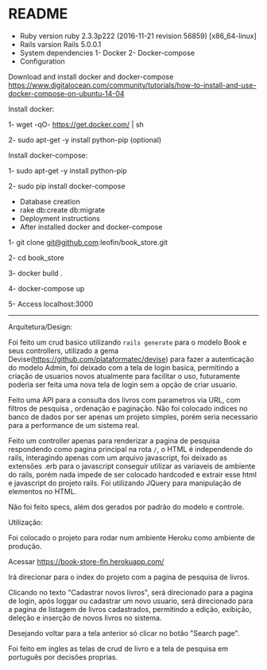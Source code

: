 # README

- Ruby version
ruby 2.3.3p222 (2016-11-21 revision 56859) [x86_64-linux]
-  Rails varsion
Rails 5.0.0.1
-  System dependencies
1- Docker
2- Docker-compose
- Configuration

Download and install docker and docker-compose
https://www.digitalocean.com/community/tutorials/how-to-install-and-use-docker-compose-on-ubuntu-14-04

Install docker:
 
 1- wget -qO- https://get.docker.com/ | sh
 
 2- sudo apt-get -y install python-pip (optional)

Install docker-compose:
 
 1- sudo apt-get -y install python-pip
 
 2- sudo pip install docker-compose

- Database creation
 - rake db:create db:migrate
- Deployment instructions
 - After installed docker and docker-compose
 
 1- git clone git@github.com:leofin/book_store.git
 
 2- cd book_store
 
 3- docker build .
 
 4- docker-compose up
 
 5- Access localhost:3000

----------------------------------------------------------------------------------------------------------

Arquitetura/Design:

Foi feito um crud basico utilizando `rails generate` para o modelo Book e seus controllers, utilizado a gema Devise(https://github.com/plataformatec/devise) para fazer a autenticação do modelo Admin, foi deixado com a tela de login basica, permitindo a criação de usuarios novos atualmente para facilitar o uso, futuramente poderia ser feita uma nova tela de login sem a opção de criar usuario.

Feito uma API para a consulta dos livros com parametros via URL, com filtros de pesquisa , ordenação e paginação. Não foi colocado indices no banco de dados por ser apenas um projeto simples, porém seria necessario para a performance de um sistema real.

Feito um controller apenas para renderizar a pagina de pesquisa respondendo como pagina principal na rota `/`, o HTML é independende do rails, interagindo apenas com um arquivo javascript, foi deixado as extensões .erb para o javascript conseguir utilizar as variaveis de ambiente do rails, porém nada impede de ser colocado hardcoded e extrair esse html e javascript do projeto rails. Foi utilizando JQuery para manipulação de elementos no HTML.

Não foi feito specs, além dos gerados por padrão do modelo e controle.

Utilização:

Foi colocado o projeto para rodar num ambiente Heroku como ambiente de produção.

Acessar https://book-store-fin.herokuapp.com/

Irá direcionar para o index do projeto com a pagina de pesquisa de livros.

Clicando no texto "Cadastrar novos livros", será direcionado para a pagina de login, após loggar ou cadastrar um novo usuario, será direcionado para a pagina de listagem de livros cadastrados, permitindo a edição, exibição, deleção e inserção de novos livros no sistema.

Desejando voltar para a tela anterior só clicar no botão "Search page".

Foi feito em ingles as telas de crud de livro e a tela de pesquisa em português por decisões proprias.
